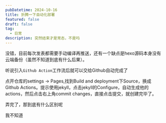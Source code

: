 ```yaml
---
pubDatetime: 2024-10-16
title: 折腾一下自动化部署
featured: false
draft: false
tag:
  - 日常
description: 突然结束才是常态，不是吗
---
```


没错，目前每次发表都需要手动编译再推送，还有一个缺点是hexo源码本身没有云端备份（虽然不知道到底有什么后果）。

听说引入`Github Action`工作流后就可以交给Github自动完成了

点开仓库的settings -> Pages,找到Build and deployment下Source，换成Github Actions。提示使用jekyll，点击jekyll的Configure，自动生成他的actions，然后点击右上角commit changes，直接点击提交，就创建完毕了。

弄完了，那到底有什么区别呢

我不知道
